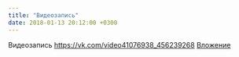 ```yaml
---
title: "Видеозапись"
date: 2018-01-13 20:12:00 +0300
---
```


Видеозапись
<a class="vk-attach" href="https://vk.com/video41076938_456239268">https://vk.com/video41076938_456239268</a>
<a class="vk-attach" href="https://vk.com/video41076938_456239268">Вложение</a>
